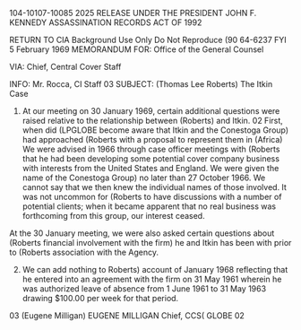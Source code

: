 104-10107-10085 2025 RELEASE UNDER THE PRESIDENT JOHN F. KENNEDY ASSASSINATION RECORDS ACT OF 1992

RETURN TO CIA
Background Use Only
Do Not Reproduce
(90 64-6237
FYI
5 February 1969
MEMORANDUM FOR: Office of the General Counsel

VIA: Chief, Central Cover Staff

INFO: Mr. Rocca, CI Staff
03
SUBJECT: (Thomas Lee Roberts) The Itkin Case

1. At our meeting on 30 January 1969, certain additional questions were
raised relative to the relationship between (Roberts) and Itkin.
02
First, when did (LPGLOBE become aware that Itkin and the
Conestoga Group) had approached (Roberts with a proposal to represent
them in (Africa) We were advised in 1966 through case officer
meetings with (Roberts that he had been developing some potential
cover company business with interests from the United States and
England. We were given the name of the Conestoga Group) no later
than 27 October 1966. We cannot say that we then knew the
individual names of those involved. It was not uncommon for
(Roberts to have discussions with a number of potential clients;
when it became apparent that no real business was forthcoming
from this group, our interest ceased.

At the 30 January meeting, we were also asked certain
questions about (Roberts financial involvement with the firm)
he and Itkin has been with prior to (Roberts association with
the Agency.

2. We can add nothing to Roberts) account of January 1968 reflecting
that he entered into an agreement with the firm on 31 May 1961 wherein he was
authorized leave of absence from 1 June 1961 to 31 May 1963 drawing $100.00
per week for that period.

03
(Eugene Milligan)
EUGENE MILLIGAN
Chief, CCS( GLOBE
02

